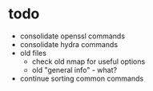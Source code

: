 # todo
- consolidate openssl commands
- consolidate hydra commands
- old files
  - check old nmap for useful options
  - old "general info" - what?
- continue sorting common commands
